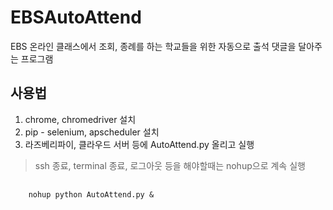 # EBSAutoAttend

EBS 온라인 클래스에서 조회, 종례를 하는 학교들을 위한 자동으로 출석 댓글을 달아주는 프로그램


## 사용법

1. chrome, chromedriver 설치
2. pip - selenium, apscheduler 설치
3. 라즈베리파이, 클라우드 서버 등에 AutoAttend.py 올리고 실행
  > ssh 종료, terminal 종료, 로그아웃 등을 해야할때는 nohup으로 계속 실행
<pre>
  <code>
    nohup python AutoAttend.py & 
  </code>
</pre>

